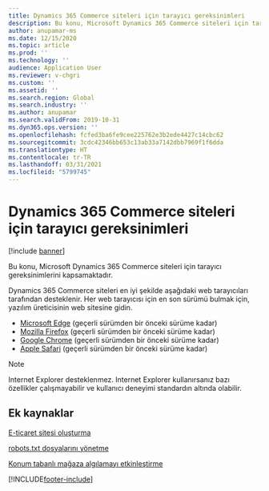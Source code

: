 ```yaml
---
title: Dynamics 365 Commerce siteleri için tarayıcı gereksinimleri
description: Bu konu, Microsoft Dynamics 365 Commerce siteleri için tarayıcı gereksinimlerini kapsamaktadır.
author: anupamar-ms
ms.date: 12/15/2020
ms.topic: article
ms.prod: ''
ms.technology: ''
audience: Application User
ms.reviewer: v-chgri
ms.custom: ''
ms.assetid: ''
ms.search.region: Global
ms.search.industry: ''
ms.author: anupamar
ms.search.validFrom: 2019-10-31
ms.dyn365.ops.version: ''
ms.openlocfilehash: fcfed3ba6fe9cee225762e3b2ede4427c14cbc62
ms.sourcegitcommit: 3cdc42346bb653c13ab33a7142dbb7969f1f6dda
ms.translationtype: HT
ms.contentlocale: tr-TR
ms.lasthandoff: 03/31/2021
ms.locfileid: "5799745"
---
```

# <a name="browser-requirements-for-dynamics-365-commerce-sites"></a>Dynamics 365 Commerce siteleri için tarayıcı gereksinimleri

[!include [banner](includes/banner.md)]

Bu konu, Microsoft Dynamics 365 Commerce siteleri için tarayıcı gereksinimlerini kapsamaktadır.

Dynamics 365 Commerce siteleri en iyi şekilde aşağıdaki web tarayıcıları tarafından desteklenir. Her web tarayıcısı için en son sürümü bulmak için, yazılım üreticisinin web sitesine gidin.

- [Microsoft Edge](https://www.microsoft.com/edge) (geçerli sürümden bir önceki sürüme kadar)
- [Mozilla Firefox](https://www.mozilla.org/firefox/new) (geçerli sürümden bir önceki sürüme kadar)
- [Google Chrome](https://www.google.com/chrome) (geçerli sürümden bir önceki sürüme kadar)
- [Apple Safari](https://support.apple.com/downloads/safari) (geçerli sürümden bir önceki sürüme kadar)

> [!NOTE]
> Internet Explorer desteklenmez. Internet Explorer kullanırsanız bazı özellikler çalışmayabilir ve kullanıcı deneyimi standardın altında olabilir.

## <a name="additional-resources"></a>Ek kaynaklar

[E-ticaret sitesi oluşturma](create-ecommerce-site.md)

[robots.txt dosyalarını yönetme](manage-robots-txt-files.md)

[Konum tabanlı mağaza algılamayı etkinleştirme](enable-store-detection.md)


[!INCLUDE[footer-include](../includes/footer-banner.md)]